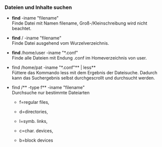 ### Dateien und Inhalte suchen

* **find** -iname "filename"  
  Finde Datei mit Namen filename, Groß-/Kleinschreibung wird nicht beachtet.

* **find** / -iname "filename"  
  Finde Datei ausgehend vom Wurzelverzeichnis.

* **find** /home/user -iname "\*.conf"  
  Finde alle Dateien mit Endung .conf im Homeverzeichnis von user.

* find /home/pat -iname "\*.conf"** \| less**  
  Füttere das Kommando less mit dem Ergebnis der Dateisuche. Dadurch kann das Suchergebnis selbst durchgescrollt und durchsucht werden.

* find /** -type f** -iname "filename"  
  Durchsuche nur bestimmte Dateiarten 

  * f=regular files, 

  * d=directories,

  * l=symb. links,

  *  c=char. devices, 

  * b=block devices



